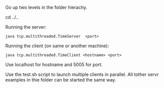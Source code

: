 
Go up two levels in the folder hierachy.

cd ../..

Running the server:

	java tcp.multithreaded.TimeServer  <port>

Running the client (on same or another machine):

	java tcp.multithreaded.TimeClient <hostname> <port>

Use localhost for hostname and 5005 for port.


Use the test.sh script to launch multiple clients in parallel. All tother servr examples in thie folder can be started the same way.

